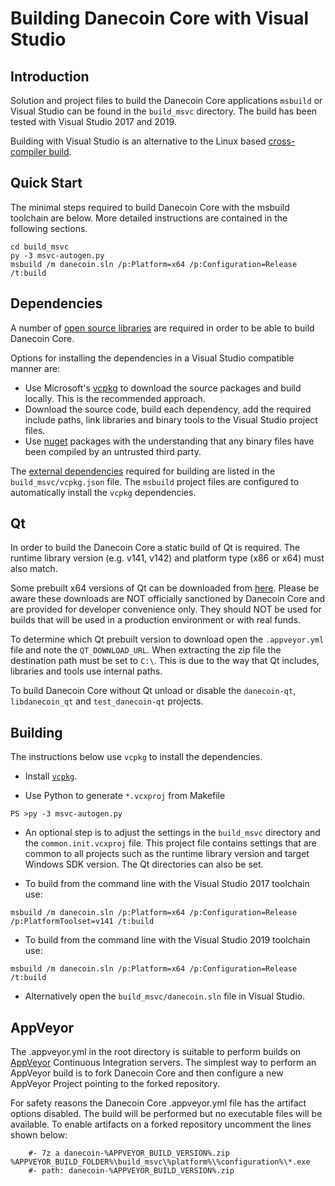 Building Danecoin Core with Visual Studio
========================================

Introduction
---------------------
Solution and project files to build the Danecoin Core applications `msbuild` or Visual Studio can be found in the `build_msvc` directory. The build has been tested with Visual Studio 2017 and 2019.

Building with Visual Studio is an alternative to the Linux based [cross-compiler build](https://github.com/danecoin/danecoin/blob/master/doc/build-windows.md).

Quick Start
---------------------
The minimal steps required to build Danecoin Core with the msbuild toolchain are below. More detailed instructions are contained in the following sections.

```
cd build_msvc
py -3 msvc-autogen.py
msbuild /m danecoin.sln /p:Platform=x64 /p:Configuration=Release /t:build
```

Dependencies
---------------------
A number of [open source libraries](https://github.com/danecoin/danecoin/blob/master/doc/dependencies.md) are required in order to be able to build Danecoin Core.

Options for installing the dependencies in a Visual Studio compatible manner are:

- Use Microsoft's [vcpkg](https://docs.microsoft.com/en-us/cpp/vcpkg) to download the source packages and build locally. This is the recommended approach.
- Download the source code, build each dependency, add the required include paths, link libraries and binary tools to the Visual Studio project files.
- Use [nuget](https://www.nuget.org/) packages with the understanding that any binary files have been compiled by an untrusted third party.

The [external dependencies](https://github.com/danecoin/danecoin/blob/master/doc/dependencies.md) required for building are listed in the `build_msvc/vcpkg.json` file. The `msbuild` project files are configured to automatically install the `vcpkg` dependencies.

Qt
---------------------
In order to build the Danecoin Core a static build of Qt is required. The runtime library version (e.g. v141, v142) and platform type (x86 or x64) must also match.

Some prebuilt x64 versions of Qt can be downloaded from [here](https://github.com/sipsorcery/qt_win_binary/releases). Please be aware these downloads are NOT officially sanctioned by Danecoin Core and are provided for developer convenience only. They should NOT be used for builds that will be used in a production environment or with real funds.

To determine which Qt prebuilt version to download open the `.appveyor.yml` file and note the `QT_DOWNLOAD_URL`. When extracting the zip file the destination path must be set to `C:\`. This is due to the way that Qt includes, libraries and tools use internal paths.

To build Danecoin Core without Qt unload or disable the `danecoin-qt`, `libdanecoin_qt` and `test_danecoin-qt` projects.

Building
---------------------
The instructions below use `vcpkg` to install the dependencies.

- Install [`vcpkg`](https://github.com/Microsoft/vcpkg).

- Use Python to generate `*.vcxproj` from Makefile

```
PS >py -3 msvc-autogen.py
```

- An optional step is to adjust the settings in the `build_msvc` directory and the `common.init.vcxproj` file. This project file contains settings that are common to all projects such as the runtime library version and target Windows SDK version. The Qt directories can also be set.

- To build from the command line with the Visual Studio 2017 toolchain use:

```
msbuild /m danecoin.sln /p:Platform=x64 /p:Configuration=Release /p:PlatformToolset=v141 /t:build
```

- To build from the command line with the Visual Studio 2019 toolchain use:

```
msbuild /m danecoin.sln /p:Platform=x64 /p:Configuration=Release /t:build
```

- Alternatively open the `build_msvc/danecoin.sln` file in Visual Studio.

AppVeyor
---------------------
The .appveyor.yml in the root directory is suitable to perform builds on [AppVeyor](https://www.appveyor.com/) Continuous Integration servers. The simplest way to perform an AppVeyor build is to fork Danecoin Core and then configure a new AppVeyor Project pointing to the forked repository.

For safety reasons the Danecoin Core .appveyor.yml file has the artifact options disabled. The build will be performed but no executable files will be available. To enable artifacts on a forked repository uncomment the lines shown below:

```
    #- 7z a danecoin-%APPVEYOR_BUILD_VERSION%.zip %APPVEYOR_BUILD_FOLDER%\build_msvc\%platform%\%configuration%\*.exe
    #- path: danecoin-%APPVEYOR_BUILD_VERSION%.zip
```
